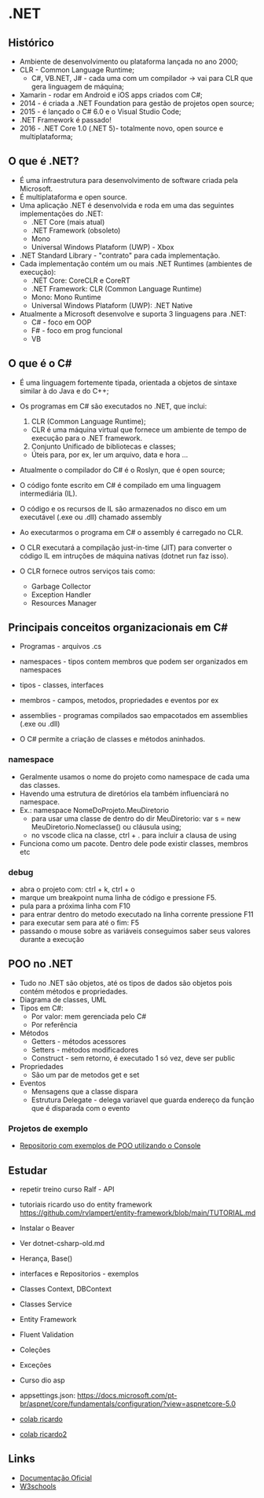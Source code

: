 # .NET

## Histórico

- Ambiente de desenvolvimento ou plataforma lançada no ano 2000;
- CLR - Common Language Runtime;
  - C#, VB.NET, J# - cada uma com um compilador -> vai para CLR que gera linguagem de máquina;
- Xamarin - rodar em Android e iOS apps criados com C#;
- 2014 - é criada a .NET Foundation para gestão de projetos open source;
- 2015 - é lançado o C# 6.0 e o Visual Studio Code;
- .NET Framework é passado!
- 2016 - .NET Core 1.0 (.NET 5)- totalmente novo, open source e multiplataforma;

## O que é .NET?

- É uma infraestrutura para desenvolvimento de software criada pela Microsoft.
- É multiplataforma e open source.
- Uma aplicação .NET é desenvolvida e roda em uma das seguintes implementações do .NET:
  - .NET Core (mais atual)
  - .NET Framework (obsoleto)
  - Mono
  - Universal Windows Plataform (UWP) - Xbox
- .NET Standard Library - "contrato" para cada implementação.
- Cada implementação contém um ou mais .NET Runtimes (ambientes de execução):
  - .NET Core: CoreCLR e CoreRT
  - .NET Framework: CLR (Common Language Runtime)
  - Mono: Mono Runtime
  - Universal Windows Plataform (UWP): .NET Native
- Atualmente a Microsoft desenvolve e suporta 3 linguagens para .NET:
  - C# - foco em OOP
  - F# - foco em prog funcional
  - VB  

## O que é o C#

- É uma linguagem fortemente tipada, orientada a objetos de sintaxe similar à do Java e do C++;
- Os programas em C# são executados no .NET, que inclui:
  1. CLR (Common Language Runtime);
    - CLR é uma máquina virtual que fornece um ambiente de tempo de execução para o .NET framework.
  2. Conjunto Unificado de bibliotecas e classes;
    - Úteis para, por ex, ler um arquivo, data e hora ...
- Atualmente o compilador do C# é o Roslyn, que é open source;

- O código fonte escrito em C# é compilado em uma linguagem intermediária (IL).
- O código e os recursos de IL são armazenados no disco em um executável (.exe ou .dll) chamado assembly
- Ao executarmos o programa em C# o assembly é carregado no CLR.
- O CLR executará a compilação just-in-time (JIT) para converter o código IL em intruções de máquina nativas (dotnet run faz isso).

- O CLR fornece outros serviços tais como:
  - Garbage Collector
  - Exception Handler
  - Resources Manager

## Principais conceitos organizacionais em C#

- Programas - arquivos .cs
- namespaces - tipos contem membros que podem ser organizados em namespaces
- tipos - classes, interfaces
- membros - campos, metodos, propriedades e eventos por ex
- assemblies - programas compilados sao empacotados em assemblies (.exe ou .dll)

- O C# permite a criação de classes e métodos aninhados. 

### namespace

- Geralmente usamos o nome do projeto como namespace de cada uma das classes.
- Havendo uma estrutura de diretórios ela também influenciará no namespace.
- Ex.: namespace NomeDoProjeto.MeuDiretorio
	- para usar uma classe de dentro do dir MeuDiretorio: var s = new MeuDiretorio.Nomeclasse() ou cláusula using;
	- no vscode clica na classe, ctrl + . para incluir a clausa de using
- Funciona como um pacote. Dentro dele pode existir classes, membros etc

### debug

- abra o projeto com: ctrl + k,  ctrl + o
- marque um breakpoint numa linha de código e pressione F5.
- pula para a próxima linha com F10
- para entrar dentro do metodo executado na linha corrente pressione F11
- para executar sem para até o fim: F5
- passando o mouse sobre as variáveis conseguimos saber seus valores durante a execução

## POO no .NET

- Tudo no .NET são objetos, até os tipos de dados são objetos pois contém métodos e propriedades.
- Diagrama de classes, UML
- Tipos em C#:
  - Por valor: mem gerenciada pelo C#
  - Por referência
- Métodos
  - Getters - métodos acessores
  - Setters - métodos modificadores
  - Construct - sem retorno, é executado 1 só vez, deve ser public
- Propriedades
  - São um par de metodos get e set
- Eventos  
  - Mensagens que a classe dispara
  - Estrutura Delegate - delega variavel que guarda endereço da função que é disparada com o evento

### Projetos de exemplo

- [Repositorio com exemplos de POO utilizando o Console](#)


## Estudar

- repetir treino curso Ralf - API
- tutoriais ricardo uso do entity framework <https://github.com/rvlampert/entity-framework/blob/main/TUTORIAL.md>
- Instalar o Beaver
- Ver dotnet-csharp-old.md
- Herança, Base()
- interfaces e Repositorios - exemplos
- Classes Context, DBContext
- Classes Service
- Entity Framework
- Fluent Validation
- Coleções
- Exceções
- Curso dio asp
- appsettings.json: <https://docs.microsoft.com/pt-br/aspnet/core/fundamentals/configuration/?view=aspnetcore-5.0>

- [colab ricardo](https://colab.research.google.com/drive/13HG5I2KLNUvDvziBpzWJMvxCyY5TpB3k?usp=sharing)
- [colab ricardo2](https://colab.research.google.com/drive/1agvs4efXPZdohXcKjkJCXqXejqSV0HEs?usp=sharing)

## Links

- [Documentação Oficial](https://docs.microsoft.com/pt-br/dotnet/)
- [W3schools](https://www.w3schools.com/cs/)